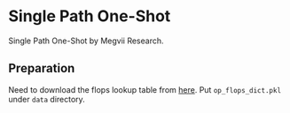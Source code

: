 # Single Path One-Shot

Single Path One-Shot by Megvii Research.

## Preparation

Need to download the flops lookup table from [here](https://1drv.ms/u/s!Am_mmG2-KsrnajesvSdfsq_cN48?e=aHVppN).
Put `op_flops_dict.pkl` under `data` directory.

